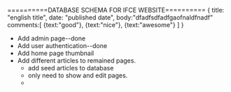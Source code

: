 ==========DATABASE SCHEMA FOR IFCE WEBSITE==========
{
    title: "english title",
    date: "published date",
    body:"dfadfsdfadfgaofnaldfnadf"
    comments:[
        {text:"good"},
        {text:"nice"},
        {text:"awesome"}
    ]
}

- Add admin page--done
- Add user authentication--done
- Add home page thumbnail
- Add different articles to remained pages.
    - add seed articles to database 
    - only need to show and edit pages.
    - 